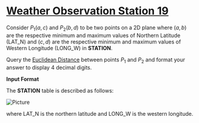 # [Weather Observation Station 19](https://www.hackerrank.com/challenges/weather-observation-station-19/problem)

Consider $P_{1}(a,c)$ and $P_{2}(b,d)$ to be two points on a 2D plane where $(a,b)$ are the respective minimum and maximum values of Northern Latitude (LAT_N) and $(c,d)$ are the respective minimum and maximum values of Western Longitude (LONG_W) in <strong>STATION</strong>.

Query the [Euclidean Distance](https://en.wikipedia.org/wiki/Euclidean_distance) between points $P_{1}$ and $P_{2}$ and format your answer to display $4$ decimal digits.

<strong>Input Format</strong>

The <strong>STATION</strong> table is described as follows:

![Picture](https://s3.amazonaws.com/hr-challenge-images/9336/1449345840-5f0a551030-Station.jpg)

where LAT_N is the northern latitude and LONG_W is the western longitude.
